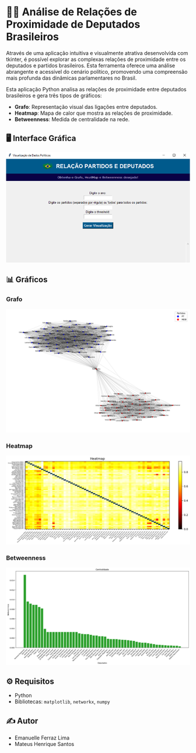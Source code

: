 # 👩‍💻 Análise de Relações de Proximidade de Deputados Brasileiros

Através de uma aplicação intuitiva e visualmente atrativa desenvolvida com tkinter, é possível explorar as complexas relações de proximidade entre os deputados e partidos brasileiros. Esta ferramenta oferece uma análise abrangente e acessível do cenário político, promovendo uma compreensão mais profunda das dinâmicas parlamentares no Brasil.

Esta aplicação Python analisa as relações de proximidade entre deputados brasileiros e gera três tipos de gráficos:

- **Grafo**: Representação visual das ligações entre deputados.
- **Heatmap**: Mapa de calor que mostra as relações de proximidade.
- **Betweenness**: Medida de centralidade na rede.

## 🖥️ Interface Gráfica

![Interface Gráfica](imagens/interfacetkinter.png)

## 📊 Gráficos

### Grafo

![Grafo-PT-MDB 2022](imagens/grafo.png)

### Heatmap

![Heatmap-PT-PSOL 2022](imagens/heatmap.png)

### Betweenness

![Betweeness-PV-PSD-2023](imagens/centralidade.png)

## ⚙️ Requisitos

- Python 
- Bibliotecas: `matplotlib`, `networkx`, `numpy`

## ✍️ Autor

- Emanuelle Ferraz Lima
- Mateus Henrique Santos

